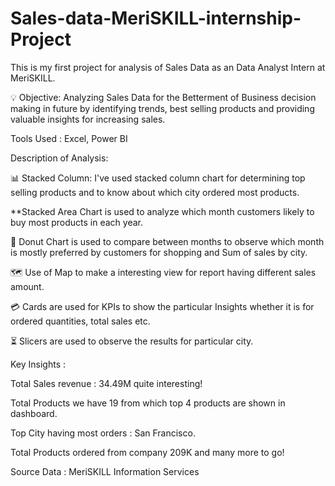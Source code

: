 # Sales-data-MeriSKILL-internship-Project

This is my first project for analysis of Sales Data as an Data Analyst Intern at MeriSKILL.



💡 Objective: Analyzing Sales Data for the Betterment of Business decision making  in future by identifying trends, best selling products and providing valuable insights for increasing sales.



Tools Used : Excel, Power BI



Description of Analysis: 



📊 Stacked Column: I've used stacked column chart for determining top selling products and to know about which city ordered most products.

**Stacked Area Chart is used to analyze which month customers likely to buy most products in each year.



🍩 Donut Chart is used to compare between months to observe which month is mostly preferred by customers for shopping and Sum of sales by city. 



🗺 Use of Map to make a interesting view for report having different sales amount. 

💳 Cards are used for KPIs to show the particular Insights whether it is for ordered quantities, total sales etc. 



⏳ Slicers are used to observe the results for particular city.



Key Insights : 

Total Sales revenue : 34.49M quite interesting!

Total Products we have 19 from which top 4 products are shown in dashboard.

Top City having most orders : San Francisco.

Total Products ordered from company 209K and many more to go! 

Source Data : MeriSKILL Information Services







 





  











